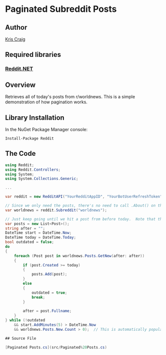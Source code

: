 # Paginated Subreddit Posts

## Author

[Kris Craig](../../../docs/contributors/Kris%20Craig.md)

## Required libraries

### [Reddit.NET](https://github.com/sirkris/Reddit.NET)

## Overview

Retrieves all of today's posts from r/worldnews.  This is a simple demonstration of how pagination works.

## Library Installation

In the NuGet Package Manager console:

    Install-Package Reddit

## The Code

```c#
using Reddit;
using Reddit.Controllers;
using System;
using System.Collections.Generic;

...

var reddit = new RedditAPI("YourRedditAppID", "YourBotUserRefreshToken");

// Since we only need the posts, there's no need to call .About() on this one.  --Kris
var worldnews = reddit.Subreddit("worldnews");

// Just keep going until we hit a post from before today.  Note that the API may sometimes return posts slightly out of order.  --Kris
var posts = new List<Post>();
string after = "";
DateTime start = DateTime.Now;
DateTime today = DateTime.Today;
bool outdated = false;
do
{
	foreach (Post post in worldnews.Posts.GetNew(after: after))
	{
		if (post.Created >= today)
		{
			posts.Add(post);
		}
		else
		{
			outdated = true;
			break;
		}
		
		after = post.Fullname;
	}
} while (!outdated 
	&& start.AddMinutes(5) > DateTime.Now
	&& worldnews.Posts.New.Count > 0);  // This is automatically populated with the results of the last GetNew call.  --Kris

## Source File

[Paginated Posts.cs](src/Paginated%20Posts.cs)
```

